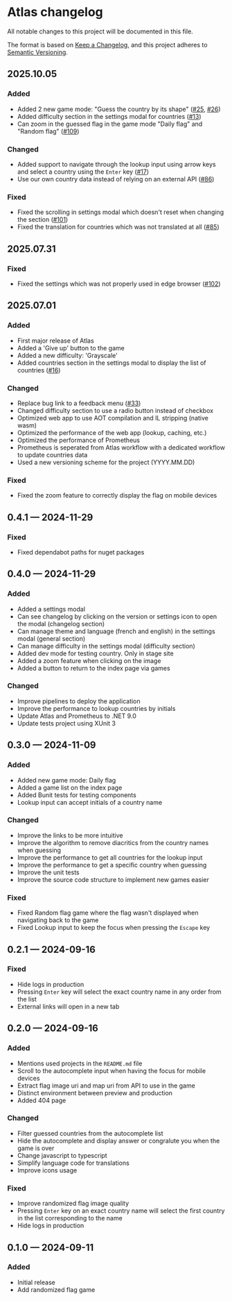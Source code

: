 # Atlas changelog

All notable changes to this project will be documented in this file.

The format is based on [Keep a Changelog](https://keepachangelog.com/en/1.0.0/), and this project adheres to [Semantic Versioning](https://semver.org/spec/v2.0.0.html).

## 2025.10.05

### Added

- Added 2 new game mode: "Guess the country by its shape" ([#25], [#26])
- Added difficulty section in the settings modal for countries ([#13])
- Can zoom in the guessed flag in the game mode "Daily flag" and "Random flag" ([#109])

### Changed

- Added support to navigate through the lookup input using arrow keys and select a country using the `Enter` key ([#17])
- Use our own country data instead of relying on an external API ([#86])

### Fixed

- Fixed the scrolling in settings modal which doesn't reset when changing the section ([#101])
- Fixed the translation for countries which was not translated at all ([#85])

<!-- 2025.10.05 -->
[#13]: https://github.com/kappaduck/atlas/issues/13
[#17]: https://github.com/kappaduck/atlas/issues/17
[#25]: https://github.com/kappaduck/atlas/issues/25
[#26]: https://github.com/kappaduck/atlas/issues/26
[#85]: https://github.com/kappaduck/atlas/issues/85
[#86]: https://github.com/kappaduck/atlas/issues/86
[#101]: https://github.com/kappaduck/atlas/issues/101
[#109]: https://github.com/kappaduck/atlas/issues/109

## 2025.07.31

### Fixed

- Fixed the settings which was not properly used in edge browser ([#102])

<!-- 2025.07.31 -->
[#102]: https://github.com/kappaduck/atlas/issues/102

## 2025.07.01

### Added

- First major release of Atlas
- Added a 'Give up' button to the game
- Added a new difficulty: 'Grayscale'
- Added countries section in the settings modal to display the list of countries ([#16])

### Changed

- Replace bug link to a feedback menu ([#33])
- Changed difficulty section to use a radio button instead of checkbox
- Optimized web app to use AOT compilation and IL stripping (native wasm)
- Optimized the performance of the web app (lookup, caching, etc.)
- Optimized the performance of Prometheus
- Prometheus is seperated from Atlas workflow with a dedicated workflow to update countries data
- Used a new versioning scheme for the project (YYYY.MM.DD)

### Fixed

- Fixed the zoom feature to correctly display the flag on mobile devices

<!-- 2025.07.01 -->
[#16]: https://github.com/kappaduck/atlas/issues/16
[#33]: https://github.com/kappaduck/atlas/issues/33

## 0.4.1 &#8212; 2024-11-29

### Fixed

- Fixed dependabot paths for nuget packages

## 0.4.0 &#8212; 2024-11-29

### Added

- Added a settings modal
- Can see changelog by clicking on the version or settings icon to open the modal (changelog section)
- Can manage theme and language (french and english) in the settings modal (general section)
- Can manage difficulty in the settings modal (difficulty section)
- Added dev mode for testing country. Only in stage site
- Added a zoom feature when clicking on the image
- Added a button to return to the index page via games

### Changed

- Improve pipelines to deploy the application 
- Improve the performance to lookup countries by initials
- Update Atlas and Prometheus to .NET 9.0
- Update tests project using XUnit 3

## 0.3.0 &#8212; 2024-11-09

### Added

- Added new game mode: Daily flag
- Added a game list on the index page
- Added Bunit tests for testing components
- Lookup input can accept initials of a country name

### Changed

- Improve the links to be more intuitive
- Improve the algorithm to remove diacritics from the country names when guessing
- Improve the performance to get all countries for the lookup input
- Improve the performance to get a specific country when guessing
- Improve the unit tests
- Improve the source code structure to implement new games easier

### Fixed

- Fixed Random flag game where the flag wasn't displayed when navigating back to the game
- Fixed Lookup input to keep the focus when pressing the `Escape` key

## 0.2.1 &#8212; 2024-09-16

### Fixed

- Hide logs in production
- Pressing `Enter` key will select the exact country name in any order from the list
- External links will open in a new tab

## 0.2.0 &#8212; 2024-09-16

### Added

- Mentions used projects in the `README.md` file
- Scroll to the autocomplete input when having the focus for mobile devices
- Extract flag image uri and map uri from API to use in the game
- Distinct environment between preview and production
- Added 404 page

### Changed

- Filter guessed countries from the autocomplete list
- Hide the autocomplete and display answer or congralute you when the game is over
- Change javascript to typescript
- Simplify language code for translations
- Improve icons usage

### Fixed

- Improve randomized flag image quality
- Pressing `Enter` key on an exact country name will select the first country in the list corresponding to the name
- Hide logs in production

## 0.1.0 &#8212; 2024-09-11

### Added

- Initial release
- Add randomized flag game
